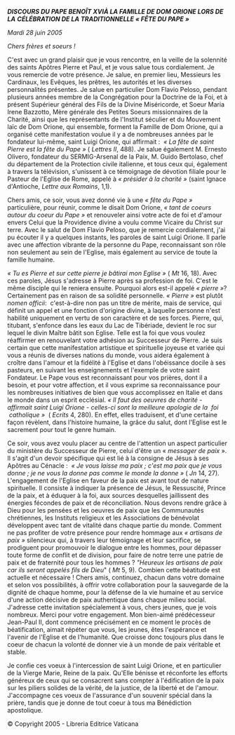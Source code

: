 ***DISCOURS DU PAPE BENOÎT XVI******À LA FAMILLE DE DOM ORIONE LORS DE LA*** ***CÉLÉBRATION DE LA TRADITIONNELLE « *FÊTE DU PAPE* »***

*Mardi 28 juin 2005*

*Chers frères et soeurs !*

C'est avec un grand plaisir que je vous rencontre, en la veille de la solennité des saints Apôtres Pierre et Paul, et je vous salue tous cordialement. Je vous remercie de votre présence. Je salue, en premier lieu, Messieurs les Cardinaux, les Evêques, les prêtres, les autorités et les diverses personnalités présentes. Je salue en particulier Dom Flavio Peloso, pendant plusieurs années membre de la Congrégation pour la Doctrine de la Foi, et à présent Supérieur général des Fils de la Divine Miséricorde, et Soeur Maria Irene Bazzotto, Mère générale des Petites Soeurs missionnaires de la Charité, ainsi que les représentants de l'Institut séculier et du Mouvement laïc de Dom Orione, qui ensemble, forment la Famille de Dom Orione, qui a organisé cette manifestation voulue il y a de nombreuses années par le fondateur lui-même, saint Luigi Orione, qui affirmait :  *« *La fête de saint Pierre est la fête du Pape* »* ( *Lettres II*, 488). Je salue également M. Ernesto Olivero, fondateur du SERMIG-Arsenal de la Paix, M. Guido Bertolaso, chef du département de la Protection civile italienne, et tous ceux qui, également à travers la télévision, s'unissent à ce témoignage de dévotion filiale pour le Pasteur de l'Eglise de Rome, appelé à *« *présider à la charité* »* (saint Ignace d'Antioche, *Lettre aux Romains*, 1,1).

Chers amis, ce soir, vous avez donné vie à une *« *fête du Pape* »* particulière, pour réunir, comme le disait Dom Orione, *« *tant de coeurs autour du coeur du Pape* »* et renouveler ainsi votre acte de foi et d'amour envers Celui que la Providence divine a voulu comme Vicaire du Christ sur terre. Avec le salut de Dom Flavio Peloso, que je remercie cordialement, j'ai pu écouter il y a quelques instants, les paroles de saint Luigi Orione. Il parle avec une affection vibrante de la personne du Pape, reconnaissant son rôle non seulement au sein de l'Eglise, mais également au service de toute la famille humaine.

*« *Tu es Pierre et sur cette pierre je bâtirai mon Eglise* »* ( *Mt* 16, 18). Avec ces paroles, Jésus s'adresse à Pierre après sa profession de foi. C'est le même disciple qui le reniera ensuite. Pourquoi alors est-il appelé *« pierre »*? Certainement pas en raison de sa solidité personnelle. *« Pierre »* est plutôt *nomen officii*:  c'est-à-dire non pas un titre de mérite, mais de service, qui définit un appel et une fonction d'origine divine, à laquelle personne n'est habilité uniquement en vertu de son caractère et de ses forces. Pierre, qui, titubant, s'enfonce dans les eaux du Lac de Tibériade, devient le roc sur lequel le divin Maître bâtit son Eglise. Telle est la foi que vous voulez réaffirmer en renouvelant votre adhésion au Successeur de Pierre. Je suis certain que cette manifestation artistique et spirituelle joyeuse et variée qui vous a réunis de diverses nations du monde, vous aidera également à croître dans l'amour et la fidélité à l'Eglise et dans l'obéissance docile à ses pasteurs, en suivant les enseignements et l'exemple de votre saint Fondateur. Le Pape vous est reconnaissant pour vos prières, dont il a besoin, et pour votre affection, et il vous exprime sa reconnaissance pour les nombreuses initiatives de bien que vous accomplissez en Italie et dans le monde dans un esprit ecclésial. *« *Il faut des oeuvres de charité - affirmait saint Luigi Orione - celles-ci sont la meilleure apologie de la  foi  catholique* »*  ( *Ecrits* 4, 280). En effet, elles traduisent, et d'une certaine façon révèlent, dans l'histoire humaine, la grâce du salut, dont l'Eglise est le sacrement pour tout le genre humain.

Ce soir, vous avez voulu placer au centre de l'attention un aspect particulier du ministère du Successeur de Pierre, celui d'être un « *messager de paix* ». Il s'agit d'un devoir spécifique qui est lié à la consigne de Jésus à ses Apôtres au Cénacle :  *« *Je vous laisse ma paix ; c'est ma paix que je vous donne ; je ne vous la donne pas comme le monde la donne* »* ( *Jn* 14, 27). L'engagement de l'Eglise en faveur de la paix est avant tout de nature spirituelle. Il consiste à indiquer la présence de Jésus, le Ressuscité, Prince de la paix, et à éduquer à la foi, aux sources desquelles jaillissent des énergies fécondes de paix et de réconciliation. Nous devons rendre grâce à Dieu pour les pensées et les oeuvres de paix que les Communautés chrétiennes, les Instituts religieux et les Associations de bénévolat développent avec tant de vitalité dans chaque partie du monde. Comment ne pas profiter de votre présence pour rendre hommage aux *« *artisans de paix* »* silencieux qui, à travers leur témoignage et leur sacrifice, se prodiguent pour promouvoir le dialogue entre les hommes, pour dépasser toute forme de conflit et de division, pour faire de notre terre une patrie de paix et de fraternité pour tous les hommes ? *"Heureux les artisans de paix car ils seront appelés fils de Dieu*" ( *Mt* 5, 9). Combien cette béatitude est actuelle et nécessaire ! Chers amis, continuez, chacun dans votre domaine et selon vos possibilités, à offrir votre collaboration pour la sauvegarde de la dignité de chaque homme, pour la défense de la vie humaine et au service d'une action décisive de paix authentique dans chaque milieu social. J'adresse cette invitation spécialement à vous, chers jeunes, que je vois nombreux. Merci pour votre engagement. Mon bien-aimé prédécesseur Jean-Paul II, dont commence précisément en ce moment le procès de béatification, aimait répéter que vous, les jeunes, êtes l'espérance et l'avenir de l'Eglise et de l'humanité. Que croisse donc toujours plus dans le coeur de chacun la volonté de donner vie à un monde de paix véritable et stable.

Je confie ces voeux à l'intercession de saint Luigi Orione, et en particulier de la Vierge Marie, Reine de la paix. Qu'Elle bénisse et réconforte les efforts généreux de ceux qui se consacrent sans compter à l'édification de la paix sur les piliers solides de la vérité, de la justice, de la liberté et de l'amour. J'accompagne ces voeux de l'assurance d'un souvenir spécial dans la prière, tandis que je donne de tout coeur à tous ma Bénédiction apostolique.

© Copyright 2005 - Libreria Editrice Vaticana
